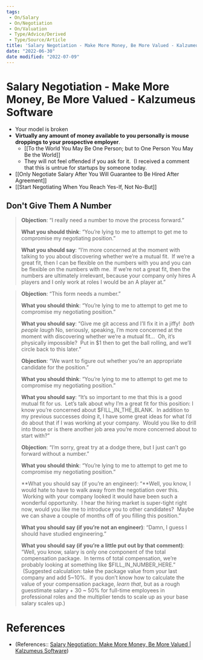 ```yaml
---
tags:
 - On/Salary
 - On/Negotiation
 - On/Valuation
 - Type/Advice/Derived 
 - Type/Source/Article
title: 'Salary Negotiation - Make More Money, Be More Valued - Kalzumeus Software'
date: "2022-06-30"
date modified: "2022-07-09"
---
```


# Salary Negotiation - Make More Money, Be More Valued - Kalzumeus Software
- Your model is broken
- **Virtually any amount of money available to you personally is mouse droppings to your prospective employer**.
	- [[To the World You May Be One Person; but to One Person You May Be the World]]
	- They will not feel offended if you ask for it.  (I received a comment that this is untrue for startups by someone today.
- [[Only Negotiate Salary After You Will Guarantee to Be Hired After Agreement]]
- [[Start Negotiating When You Reach Yes-If, Not No-But]]

## Don't Give Them A Number
>**Objection**: “I really need a number to move the process forward.”
>
> **What you should think**: “You’re lying to me to attempt to get me to compromise my negotiating position.”
>
> **What you should say**: “I’m more concerned at the moment with talking to you about discovering whether we’re a mutual fit.  If we’re a great fit, then I can be flexible on the numbers with you and you can be flexible on the numbers with me.  If we’re not a great fit, then the numbers are ultimately irrelevant, because your company only hires A players and I only work at roles I would be an A player at.”

> **Objection**: “This form needs a number.”
>
> **What you should think**: “You’re lying to me to attempt to get me to compromise my negotiating position.”
>
> **What you should say**: “Give me git access and I’ll fix it in a jiffy!  _both people laugh_ No, seriously, speaking, I’m more concerned at the moment with discovering whether we’re a mutual fit…  Oh, it’s physically impossible?  Put in $1 then to get the ball rolling, and we’ll circle back to this later.”
>
> **Objection**: “We want to figure out whether you’re an appropriate candidate for the position.”
>
> **What you should think**: “You’re lying to me to attempt to get me to compromise my negotiating position.”
>
> **What you should say**: “It’s so important to me that this is a good mutual fit for us.  Let’s talk about why I’m a great fit for this position: I know you’re concerned about $FILL_IN_THE_BLANK.  In addition to my previous successes doing it, I have some great ideas for what I’d do about that if I was working at your company.  Would you like to drill into those or is there another job area you’re more concerned about to start with?”
>
> **Objection**: “I’m sorry, great try at a dodge there, but I just can’t go forward without a number.”
>
> **What you should think**: “You’re lying to me to attempt to get me to compromise my negotiating position.”
>
> **What you should say (if you’re an engineer): “**Well, you know, I would hate to have to walk away from the negotiation over this.  Working with your company looked it would have been such a wonderful opportunity.  I hear the hiring market is super-tight right now, would you like me to introduce you to other candidates?  Maybe we can shave a couple of months off of you filling this position.”
>
> **What you should say (if you’re not an engineer)**: “Damn, I guess I should have studied engineering.”
>
> **What you should say (if you’re a little put out by that comment)**: “Well, you know, salary is only one component of the total compensation package.  In terms of total compensation, we’re probably looking at something like $FILL_IN_NUMBER_HERE.”  (Suggested calculation: take the package value from your last company and add 5~10%.  If you don’t know how to calculate the value of your compensation package, _learn that_, but as a rough guesstimate salary + 30 ~ 50% for full-time employees in professional roles and the multiplier tends to scale up as your base salary scales up.)

# References
- (References:: [Salary Negotiation: Make More Money, Be More Valued | Kalzumeus Software](https://www.kalzumeus.com/2012/01/23/salary-negotiation/))
